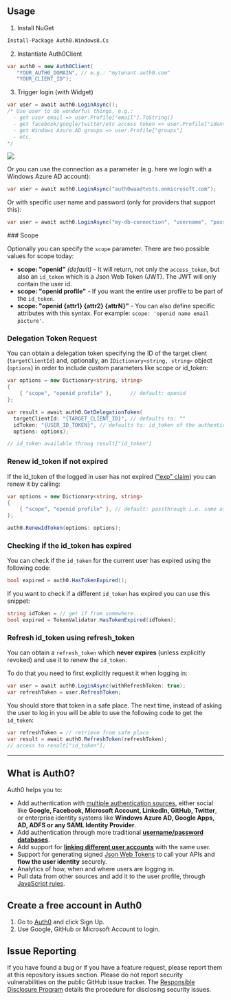 ## Usage

1. Install NuGet

  ~~~ps
  Install-Package Auth0.Windows8.Cs
  ~~~

2. Instantiate Auth0Client

  ~~~cs
  var auth0 = new Auth0Client(
     "YOUR_AUTH0_DOMAIN", // e.g.: "mytenant.auth0.com"
	 "YOUR_CLIENT_ID");
  ~~~

3. Trigger login (with Widget) 

  ~~~cs
  var user = await auth0.LoginAsync();
  /* Use user to do wonderful things, e.g.: 
    - get user email => user.Profile["email"].ToString()
    - get facebook/google/twitter/etc access token => user.Profile["identities"][0]["access_token"]
    - get Windows Azure AD groups => user.Profile["groups"]
    - etc.
  */
  ~~~

  ![](http://puu.sh/4c7GO.png)

Or you can use the connection as a parameter (e.g. here we login with a Windows Azure AD account):

~~~cs
var user = await auth0.LoginAsync("auth0waadtests.onmicrosoft.com");
~~~

Or with specific user name and password (only for providers that support this):

~~~cs
var user = await auth0.LoginAsync("my-db-connection", "username", "password");
~~~

### Scope

Optionally you can specify the `scope` parameter. There are two possible values for scope today:

* __scope: "openid"__ _(default)_ - It will return, not only the `access_token`, but also an `id_token` which is a Json Web Token (JWT). The JWT will only contain the user id.
* __scope: "openid profile"__ - If you want the entire user profile to be part of the `id_token`.
* __scope: "openid {attr1} {attr2} {attrN}"__ - You can also define specific attributes with this syntax. For example: `scope: 'openid name email picture'`.

### Delegation Token Request

You can obtain a delegation token specifying the ID of the target client (`targetClientId`) and, optionally, an `IDictionary<string, string>` object (`options`) in order to include custom parameters like scope or id_token:

~~~cs
var options = new Dictionary<string, string>
{
    { "scope", "openid profile" },		// default: openid
};

var result = await auth0.GetDelegationToken(
  targetClientId: "{TARGET_CLIENT_ID}", // defaults to: ""
  idToken: "{USER_ID_TOKEN}", // defaults to: id_token of the authenticated user (auth0 CurrentUser.IdToken)
  options: options);

// id_token available throug result["id_token"]
~~~

### Renew id_token if not expired

If the id_token of the logged in user has not expired (["exp" claim](http://self-issued.info/docs/draft-ietf-oauth-json-web-token.html#expDef)) you can renew it by calling:

~~~cs
var options = new Dictionary<string, string>
{
    { "scope", "openid profile" }, // default: passthrough i.e. same as previous time token was asked for
};

auth0.RenewIdToken(options: options);
~~~

### Checking if the id_token has expired

You can check if the `id_token` for the current user has expired using the following code:

~~~cs
bool expired = auth0.HasTokenExpired();
~~~

If you want to check if a different `id_token` has expired you can use this snippet:
~~~cs
string idToken = // get if from somewhere...
bool expired = TokenValidator.HasTokenExpired(idToken);
~~~

### Refresh id_token using refresh_token

You can obtain a `refresh_token` which **never expires** (unless explicitly revoked) and use it to renew the `id_token`. 

To do that you need to first explicitly request it when logging in:
~~~cs
var user = await auth0.LoginAsync(withRefreshToken: true);
var refreshToken = user.RefreshToken;
~~~

You should store that token in a safe place. The next time, instead of asking the user to log in you will be able to use the following code to get the `id_token`:
~~~cs
var refreshToken = // retrieve from safe place
var result = await auth0.RefreshToken(refreshToken);
// access to result["id_token"];
~~~

---

## What is Auth0?

Auth0 helps you to:

* Add authentication with [multiple authentication sources](https://docs.auth0.com/identityproviders), either social like **Google, Facebook, Microsoft Account, LinkedIn, GitHub, Twitter**, or enterprise identity systems like **Windows Azure AD, Google Apps, AD, ADFS or any SAML Identity Provider**. 
* Add authentication through more traditional **[username/password databases](https://docs.auth0.com/mysql-connection-tutorial)**.
* Add support for **[linking different user accounts](https://docs.auth0.com/link-accounts)** with the same user.
* Support for generating signed [Json Web Tokens](https://docs.auth0.com/jwt) to call your APIs and **flow the user identity** securely.
* Analytics of how, when and where users are logging in.
* Pull data from other sources and add it to the user profile, through [JavaScript rules](https://docs.auth0.com/rules).

## Create a free account in Auth0

1. Go to [Auth0](http://developers.auth0.com) and click Sign Up.
2. Use Google, GitHub or Microsoft Account to login.

## Issue Reporting

If you have found a bug or if you have a feature request, please report them at this repository issues section. Please do not report security vulnerabilities on the public GitHub issue tracker. The [Responsible Disclosure Program](https://auth0.com/whitehat) details the procedure for disclosing security issues.
